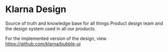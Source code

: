 # Klarna Design

Source of truth and knowledge base for all things Product design team and the design system used in all our products. 

For the implemented version of the design, view https://github.com/klarna/bubble-ui 

